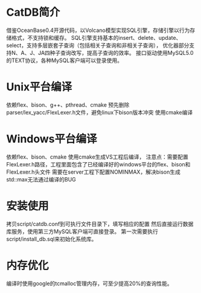 # CatDB简介
借鉴OceanBase0.4开源代码，以Volcano模型实现SQL引擎，存储引擎以行为存储格式，不支持锁和缓存。
SQL引擎支持基本的insert、delete、update、select，支持多层嵌套子查询（包括相关子查询和非相关子查询），
优化器部分支持N、A、J、JA四种子查询改写，提高子查询的效率。
接口驱动使用MySQL5.0的TEXT协议，各种MySQL客户端可以登录使用。

# Unix平台编译
依赖flex、bison、g++、pthread、cmake
预先删除parser/lex_yacc/FlexLexer.h文件，避免linux下bison版本冲突
使用cmake编译

# Windows平台编译
依赖flex、bison、cmake
使用cmake生成VS工程后编译，
注意点：需要配置FlexLexer.h路径，工程里面包含了已经编译好的windows平台的flex、bison和FlexLexer.h头文件
需要在server工程下配置NOMINMAX，解决bison生成std::max无法通过编译的BUG

# 安装使用
拷贝script/catdb.conf到可执行文件目录下，填写相应的配置
然后直接运行数据库服务，使用第三方MySQL客户端可直接登录。
第一次需要执行script/install_db.sql来初始化系统库。

# 内存优化
编译时使用google的tcmalloc管理内存，可至少提高20%的查询性能。
